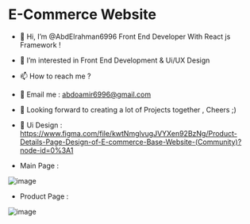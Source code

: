 # E-Commerce Website

- 👋 Hi, I’m @AbdElrahman6996 Front End Developer With React js Framework !
- 👀 I’m interested in Front End Development & Ui/UX Design
- 📫 How to reach me ?
- 📧 Email me : abdoamir6996@gmail.com
- 🌱 Looking forward to creating a lot of Projects together , Cheers ;)
- 🎨 Ui Design : https://www.figma.com/file/kwtNmglvugJVYXen92BzNg/Product-Details-Page-Design-of-E-commerce-Base-Website-(Community)?node-id=0%3A1

- Main Page : 

![image](https://user-images.githubusercontent.com/100623881/192157703-1c53d11b-e22c-4642-b9e3-0e07250a6789.png)

- Product Page :

![image](https://user-images.githubusercontent.com/100623881/192157773-f90267a0-bad4-4fcf-98b9-65088140ef5a.png)
